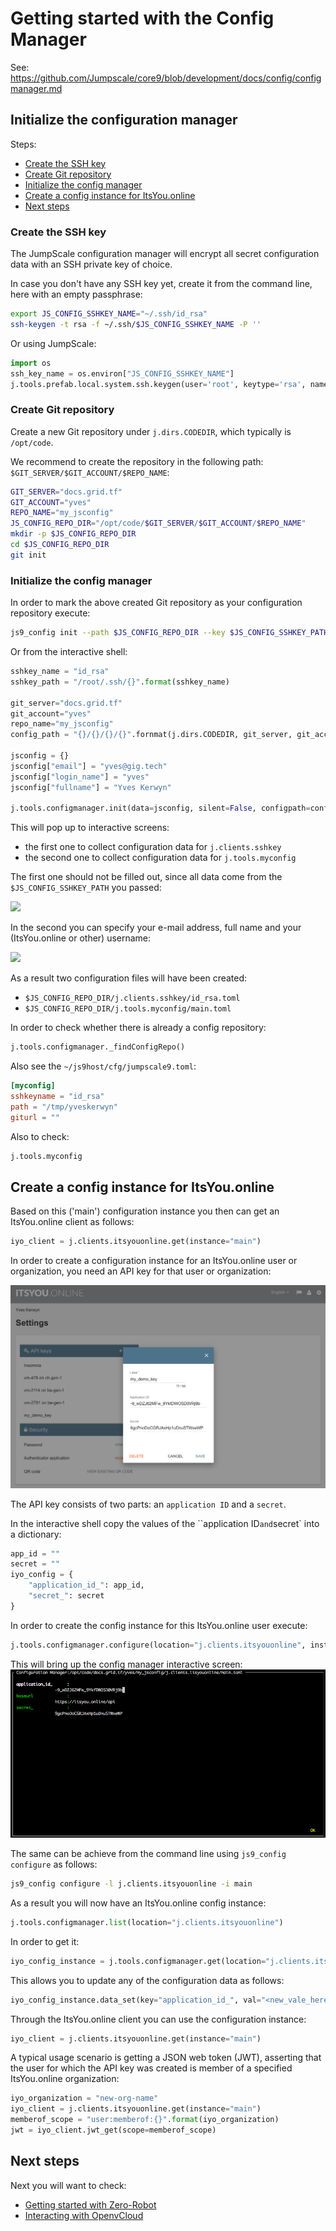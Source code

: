 # Getting started with the Config Manager 

See: https://github.com/Jumpscale/core9/blob/development/docs/config/configmanager.md


## Initialize the configuration manager

Steps:
- [Create the SSH key](#ssh-key)
- [Create Git repository](#git-repo)
- [Initialize the config manager](#init)
- [Create a config instance for ItsYou.online](#iyo)
- [Next steps](#next)


<a id="ssh-key"></a>

### Create the SSH key

The JumpScale configuration manager will encrypt all secret configuration data with an SSH private key of choice.

In case you don't have any SSH key yet, create it from the command line, here with an empty passphrase:
```bash
export JS_CONFIG_SSHKEY_NAME="~/.ssh/id_rsa"
ssh-keygen -t rsa -f ~/.ssh/$JS_CONFIG_SSHKEY_NAME -P ''
```

Or using JumpScale:
```python
import os
ssh_key_name = os.environ["JS_CONFIG_SSHKEY_NAME"]
j.tools.prefab.local.system.ssh.keygen(user='root', keytype='rsa', name=ssh_key_name)
```


<a id="git-repo"></a>

### Create Git repository

Create a new Git repository under `j.dirs.CODEDIR`, which typically is `/opt/code`.

We recommend to create the repository in the following path: `$GIT_SERVER/$GIT_ACCOUNT/$REPO_NAME`:
```bash
GIT_SERVER="docs.grid.tf"
GIT_ACCOUNT="yves"
REPO_NAME="my_jsconfig"
JS_CONFIG_REPO_DIR="/opt/code/$GIT_SERVER/$GIT_ACCOUNT/$REPO_NAME"
mkdir -p $JS_CONFIG_REPO_DIR
cd $JS_CONFIG_REPO_DIR
git init
```

<a id="init"></a>

### Initialize the config manager

In order to mark the above created Git repository as your configuration repository execute:
```bash
js9_config init --path $JS_CONFIG_REPO_DIR --key $JS_CONFIG_SSHKEY_PATH
``` 

Or from the interactive shell:
```python
sshkey_name = "id_rsa"
sshkey_path = "/root/.ssh/{}".format(sshkey_name)

git_server="docs.grid.tf"
git_account="yves"
repo_name="my_jsconfig"
config_path = "{}/{}/{}/{}".fornmat(j.dirs.CODEDIR, git_server, git_account, repo_name)

jsconfig = {}
jsconfig["email"] = "yves@gig.tech"
jsconfig["login_name"] = "yves"
jsconfig["fullname"] = "Yves Kerwyn"

j.tools.configmanager.init(data=jsconfig, silent=False, configpath=config_path, keypath=sshkey_path)
```

This will pop up to interactive screens:
- the first one to collect configuration data for `j.clients.sshkey`
- the second one to collect configuration data for `j.tools.myconfig`

The first one should not be filled out, since all data come from the `$JS_CONFIG_SSHKEY_PATH` you passed:

![](j.clients.sshkey.png)


In the second you can specify your e-mail address, full name and your (ItsYou.online or other) username:

![](j.tools.myconfig.png)


As a result two configuration files will have been created:
- `$JS_CONFIG_REPO_DIR/j.clients.sshkey/id_rsa.toml`
- `$JS_CONFIG_REPO_DIR/j.tools.myconfig/main.toml`


In order to check whether there is already a config repository:
```python
j.tools.configmanager._findConfigRepo()
```

Also see the `~/js9host/cfg/jumpscale9.toml`: 
```toml
[myconfig]
sshkeyname = "id_rsa"
path = "/tmp/yveskerwyn"
giturl = ""
```

Also to check:
```python
j.tools.myconfig
```

<a id="iyo"></a>

## Create a config instance for ItsYou.online

Based on this ('main') configuration instance you then can get an ItsYou.online client as follows:
```python
iyo_client = j.clients.itsyouonline.get(instance="main")
```

In order to create a configuration instance for an ItsYou.online user or organization, you need an API key for that user or organization:

![](images/my_demo_key.png)

The API key consists of two parts: an `application ID` and a `secret`. 

In the interactive shell copy the values of the ``application ID` and `secret` into a dictionary: 
```python
app_id = ""
secret = ""
iyo_config = {
    "application_id_": app_id,
    "secret_": secret
}
```

In order to create the config instance for this ItsYou.online user execute:
```python
j.tools.configmanager.configure(location="j.clients.itsyouonline", instance="main", data=iyo_config, interactive=True)
```

This will bring up the config manager interactive screen:
![](images/j.clients.itsyouonline.png)

The same can be achieve from the command line using `js9_config configure` as follows:
```bash
js9_config configure -l j.clients.itsyouonline -i main
```

As a result you will now have an ItsYou.online config instance:
```python
j.tools.configmanager.list(location="j.clients.itsyouonline")
```

In order to get it:
```python
iyo_config_instance = j.tools.configmanager.get(location="j.clients.itsyouonline", instance="main")
```

This allows you to update any of the configuration data as follows:
```python
iyo_config_instance.data_set(key="application_id_", val="<new_vale_here>", save=True)
```

Through the ItsYou.online client you can use the configuration instance:
```python
iyo_client = j.clients.itsyouonline.get(instance="main")
```

A typical usage scenario is getting a JSON web token (JWT), asserting that the user for which the API key was created is member of a specified ItsYou.online organization:
```python
iyo_organization = "new-org-name"
iyo_client = j.clients.itsyouonline.get(instance="main")
memberof_scope = "user:memberof:{}".format(iyo_organization)
jwt = iyo_client.jwt_get(scope=memberof_scope)
```

<a id="next"></a>
## Next steps

Next you will want to check:
- [Getting started with Zero-Robot](zero-robot.md)
- [Interacting with OpenvCloud](openvcloud.md)